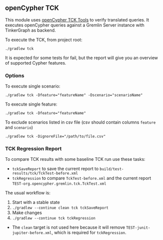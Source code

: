 ## openCypher TCK

This module uses [openCypher TCK Tools](https://github.com/opencypher/openCypher/tree/master/tools/tck-api) to verify translated queries. It executes openCypher queries against a Gremlin Server instance with TinkerGraph as backend.

To execute the TCK, from project root:

```
./gradlew tck
``` 

It is expected for some tests for fail, but the report will give you an overview of supported Cypher features.

### Options

To execute single scenario:

```
./gradlew tck -Dfeature="featureName" -Dscenario="scenarioName"
```

To execute single feature:

```
./gradlew tck -Dfeature="featureName"
``` 

To exclude scenarios listed in csv file (csv should contain columns `feature` and `scenario`)

```
./gradlew tck -DignoreFile="/path/to/file.csv"
```

### TCK Regression Report

To compare TCK results with some baseline TCK run use these tasks:

* `tckSaveReport` to save the current report to `build/test-results/tck/TckTest-before.xml`
* `tckRegression` to compare `TckTest-before.xml` and the current report `TEST-org.opencypher.gremlin.tck.TckTest.xml`

The usual workflow is:

1. Start with a stable state
1. `./gradlew --continue clean tck tckSaveReport`
1. Make changes
1. `./gradlew --continue tck tckRegression`
  - The `clean` target is not used here because it will remove `TEST-junit-jupiter-before.xml`, which is required for `tckRegression`.
